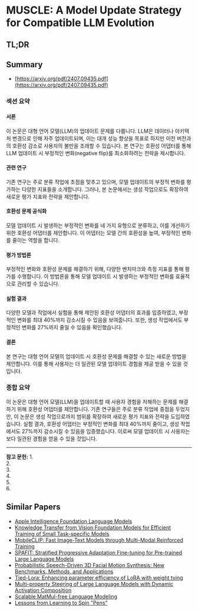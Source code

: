 # MUSCLE: A Model Update Strategy for Compatible LLM Evolution
## TL;DR
## Summary
- [https://arxiv.org/pdf/2407.09435.pdf](https://arxiv.org/pdf/2407.09435.pdf)

### 섹션 요약

#### 서론
이 논문은 대형 언어 모델(LLM)의 업데이트 문제를 다룹니다. LLM은 데이터나 아키텍처 변경으로 인해 자주 업데이트되며, 이는 대개 성능 향상을 목표로 하지만 이전 버전과의 호환성 감소로 사용자의 불만을 초래할 수 있습니다. 본 연구는 호환성 어댑터를 통해 LLM 업데이트 시 부정적인 변화(negative flip)를 최소화하려는 전략을 제시합니다.

#### 관련 연구
기존 연구는 주로 분류 작업에 초점을 맞추고 있으며, 모델 업데이트의 부정적 변화를 평가하는 다양한 지표들을 소개합니다. 그러나, 본 논문에서는 생성 작업으로도 확장하여 새로운 평가 지표와 전략을 제안합니다.

#### 호환성 문제 공식화
모델 업데이트 시 발생하는 부정적인 변화를 네 가지 유형으로 분류하고, 이를 개선하기 위한 호환성 어댑터를 제안합니다. 이 어댑터는 모델 간의 호환성을 높여, 부정적인 변화를 줄이는 역할을 합니다.

#### 평가 방법론
부정적인 변화와 호환성 문제를 해결하기 위해, 다양한 벤치마크와 측정 지표를 통해 평가를 수행합니다. 이 방법론을 통해 모델 업데이트 시 발생하는 부정적인 변화를 효율적으로 관리할 수 있습니다.

#### 실험 결과
다양한 모델과 작업에서 실험을 통해 제안된 호환성 어댑터의 효과를 입증하였고, 부정적인 변화를 최대 40%까지 감소시킬 수 있음을 보여줍니다. 또한, 생성 작업에서도 부정적인 변화를 27%까지 줄일 수 있음을 확인했습니다.

#### 결론
본 연구는 대형 언어 모델의 업데이트 시 호환성 문제를 해결할 수 있는 새로운 방법을 제안합니다. 이를 통해 사용자는 더 일관된 모델 업데이트 경험을 제공 받을 수 있을 것입니다.

### 종합 요약

이 논문은 대형 언어 모델(LLM)을 업데이트할 때 사용자 경험을 저해하는 문제를 해결하기 위해 호환성 어댑터를 제안합니다. 기존 연구들은 주로 분류 작업에 중점을 두었지만, 이 논문은 생성 작업으로까지 범위를 확장하여 새로운 평가 지표와 전략을 도입하였습니다. 실험 결과, 호환성 어댑터는 부정적인 변화를 최대 40%까지 줄이고, 생성 작업에서도 27%까지 감소시킬 수 있음을 입증했습니다. 이로써 모델 업데이트 시 사용자는 보다 일관된 경험을 얻을 수 있을 것입니다.

---
**참고 문헌:**
1.  
2.  
3.  
4.  
5.  
6.  

## Similar Papers
- [Apple Intelligence Foundation Language Models](2407.21075.md)
- [Knowledge Transfer from Vision Foundation Models for Efficient Training of Small Task-specific Models](2311.18237.md)
- [MobileCLIP: Fast Image-Text Models through Multi-Modal Reinforced Training](2311.17049.md)
- [SPAFIT: Stratified Progressive Adaptation Fine-tuning for Pre-trained Large Language Models](2405.00201.md)
- [Probabilistic Speech-Driven 3D Facial Motion Synthesis: New Benchmarks, Methods, and Applications](2311.18168.md)
- [Tied-Lora: Enhancing parameter efficiency of LoRA with weight tying](2311.09578.md)
- [Multi-property Steering of Large Language Models with Dynamic Activation Composition](2406.17563.md)
- [Scalable MatMul-free Language Modeling](2406.02528.md)
- [Lessons from Learning to Spin "Pens"](2407.18902.md)
